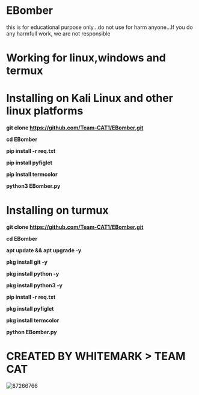 # EBomber
this is for educational purpose only...do not use for harm anyone...If you do any harmfull work, we are not responsible

# **Working for linux,windows and termux**

# **Installing on Kali Linux and other linux platforms**

**git clone https://github.com/Team-CAT1/EBomber.git**

**cd EBomber**

**pip install -r req.txt**


**pip install pyfiglet**

**pip install termcolor**

**python3 EBomber.py**



# **Installing on turmux**

**git clone https://github.com/Team-CAT1/EBomber.git**

**cd EBomber**

**apt update && apt upgrade -y**

**pkg install git -y**

**pkg install python -y**

**pkg install python3 -y**

**pip install -r req.txt**

**pkg install pyfiglet**

**pkg install termcolor**

**python EBomber.py**

# CREATED BY WHITEMARK > TEAM CAT

![87266766](https://user-images.githubusercontent.com/87734962/126406281-85adddf5-ef0d-4565-88c5-a0de2a6097e3.png)
